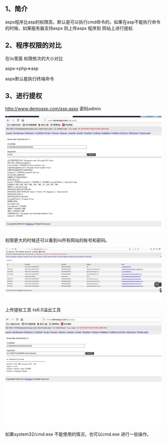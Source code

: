 ## 1、简介

aspx程序比asp的权限高，默认是可以执行cmd命令的。如果在asp不能执行命令的时候，如果服务器支持aspx 则上传aspx 程序到 网站上进行提权.

## **2、程序权限的对比**

在iis里面 权限依次的大小对比

aspx->php=>asp

aspx默认能执行终端命令

## **3、进行提权**

http://www.demoasp.com/asp.aspx 密码admin

![img](../../acess/sdwps11.jpg) 

权限更大的时候还可以看到iis所有网站的帐号和密码。

![img](../../acess/wps12sjdh.jpg) 

上传提权工具 iis6.0溢出工具

![img](../../acess/wps13sadjsi.jpg) 

如果system32/cmd.exe 不能使用的情况，也可以cmd.exe 进行一些操作。
